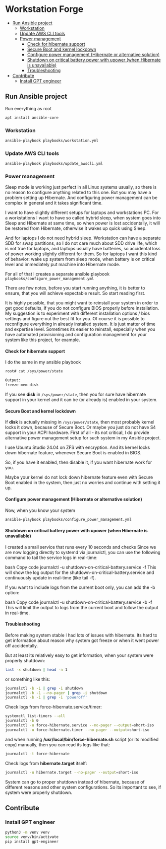 # Workstation Forge

<!-- TOC tocDepth:2..4 chapterDepth:2..6 -->

- [Run Ansible project](#run-ansible-project)
  - [Workstation](#workstation)
  - [Update AWS CLI tools](#update-aws-cli-tools)
  - [Power management](#power-management)
    - [Check for hibernate support](#check-for-hibernate-support)
    - [Secure Boot and kernel lockdown](#secure-boot-and-kernel-lockdown)
    - [Configure power management (Hibernate or alternative solution)](#configure-power-management-hibernate-or-alternative-solution)
    - [Shutdown on critical battery power with upower (when Hibernate is unavailable)](#shutdown-on-critical-battery-power-with-upower-when-hibernate-is-unavailable)
    - [Troubleshooting](#troubleshooting)
- [Contribute](#contribute)
  - [Install GPT engineer](#install-gpt-engineer)

<!-- /TOC -->

## Run Ansible project

Run everything as root

```bash
apt install ansible-core
```

### Workstation

```bash
ansible-playbook playbooks/workstation.yml
```

### Update AWS CLI tools

```bash
ansible-playbook playbooks/update_awscli.yml
```

### Power management

Sleep mode is working just perfect in all Linux systems usually, so there is
no reason to configure anything related to this one. But you may have a problem
setting up Hibernate. And configuring power management can be complex in general
and it takes significant time.

I want to have slightly different setups for laptops and workstations PC.
For a workstations I want to have so called hybrid sleep, when system goes
into Sleep and Hibernate at same time, so when power is lost accidentally,
it will be restored from Hibernate, otherwise it wakes up quick using Sleep.

And for laptops I do not need hybrid sleep. Workstation can have a separate SDD
for swap partitions, so I do not care much about SDD drive life, which is not
true for laptops, and laptops usually have batteries, so accidental loss of
power working slightly different for them. So for laptops I want this kind of
behavior: wake up system from sleep mode, when battery is on critical level and
immediately put machine into Hibernate mode.

For all of that I creates a separate ansible playbook
`playbooks/configure_power_management.yml`

There are few notes, before you start running anything, it is better to
ensure, that you will achieve expectable result. So start reading first.

It is highly possible, that you might want to reinstall your system
in order to get good defaults, if you do not configure BIOS properly before
installation. My suggestion is to experiment with different installation
options / bios settings and figure out the best fit for you. Of course
it is possible to reconfigure everything in already installed system.
It is just matter of time and expertise level. Sometimes its easier
to reinstall, especially when you have automated provisioning and configuration
management for your system like this project, for example.

#### Check for hibernate support

I do the same in my ansible playbook

```bash
root# cat /sys/power/state

Output:
freeze mem disk
```

If you see **disk** in `/sys/power/state`, then you for sure have hibernate
support in your kernel and it can be (or already is) enabled in your system.

#### Secure Boot and kernel lockdown

If **disk** is actually missing in `/sys/power/state`, then most probably
kernel locks it down, because of Secure Boot. Or maybe you just do not have
S4 support in your ACPI hardware. First of all - its not critical, I do provide
alternative power management setup for such system in my Ansible project.

I use Ubuntu Studio 24.04 on ZFS with encryption. And its kernel locks down
hibernate feature, whenever Secure Boot is enabled in BIOS.

So, if you have it enabled, then disable it, if you want hibernate work for
you.

Maybe your kernel do not lock down hibernate feature even with Secure Boot
enabled in the system, then just no worries and continue with setting it up.

#### Configure power management (Hibernate or alternative solution)

Now, when you know your system

```bash
ansible-playbook playbooks/configure_power_management.yml
```

#### Shutdown on critical battery power with upower (when Hibernate is unavailable)

I created a small service that runs every 10 seconds and checks
Since we are now logging directly to systemd via journalctl, you can use the following command to tail the service logs in real-time:

bash
Copy code
journalctl -u shutdown-on-critical-battery.service -f
This will show the log output for the shutdown-on-critical-battery.service and continuously update in real-time (like tail -f).

If you want to include logs from the current boot only, you can add the -b option:

bash
Copy code
journalctl -u shutdown-on-critical-battery.service -b -f
This will limit the output to logs from the current boot and follow the output in real-time.

#### Troubleshooting

Before making system stable I had lots of issues with hibernate. Its hard to get information
about reason why system got freeze or when it went power off accidentally.

But at least its relatively easy to get information, when your system were properly
shutdown:

```bash
last -x shutdown | head -n 1
```

or something like this:

```bash
journalctl -b -1 | grep -i shutdown
journalctl -b -1 --no-pager | grep -i shutdown
journalctl -b -1 | grep -i 'poweroff'
```

Check logs from force-hibernate.service/timer:

```bash
systemctl list-timers --all
journalctl -b 0
journalctl -u force-hibernate.service --no-pager --output=short-iso
journalctl -u force-hibernate.timer --no-pager --output=short-iso
```

and when running **/usr/local/bin/force-hibernate.sh** script (or its modified
copy) manually, then you can read its logs like that:

```bash
journalctl -t force-hibernate
```

Check logs from **hibernate.target** itself:

```bash
journalctl -u hibernate.target --no-pager --output=short-iso
```

System can go to proper shutdown instead of hibernate, because of different reasons
and other system configurations. So its important to see, if system were properly shutdown.

## Contribute

### Install GPT engineer

```bash
python3 -m venv venv
source venv/bin/activate
pip install gpt-engineer
```
